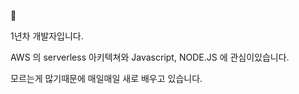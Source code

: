 🙌 

1년차 개발자입니다.

AWS 의 serverless 아키텍쳐와 Javascript, NODE.JS 에 관심이있습니다.

모르는게 많기때문에 매일매일 새로 배우고 있습니다.
